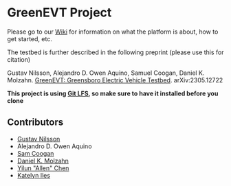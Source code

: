 # GreenEVT Project
Please go to our [Wiki](https://github.com/GreenEVT/GreenEVT/wiki) for information on what the platform is about, how to get started, etc. 

The testbed is further described in the following preprint (please use this for citation)

Gustav Nilsson, Alejandro D. Owen Aquino, Samuel Coogan, Daniel K. Molzahn. [GreenEVT: Greensboro Electric Vehicle Testbed](https://arxiv.org/abs/2305.12722). arXiv:2305.12722 

**This project is using [Git LFS](https://git-lfs.com/), so make sure to have it installed before you clone**

## Contributors

* [Gustav Nilsson](https://gustavnilsson.name)
* Alejandro D. Owen Aquino
* [Sam Coogan](https://www.coogan.ece.gatech.edu/)
* [Daniel K. Molzahn](https://molzahn.github.io/index.html)
* [Yilun "Allen" Chen](https://www.linkedin.com/in/yilun-allen-chen-572b71141/)
* [Katelyn Iles](https://www.linkedin.com/in/katelyn-iles/)
